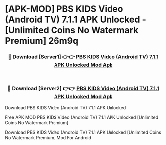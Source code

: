 # [APK-MOD] PBS KIDS Video (Android TV) 7.1.1 APK Unlocked - [Unlimited Coins No Watermark Premium] 26m9q



<div align="center">
<h3>🔴 Download [Server1] 👉👉 <a href="https://momento.my/?title=PBS_KIDS_Video_(Android_TV)_7.1.1_APK_Unlocked">PBS KIDS Video (Android TV) 7.1.1 APK Unlocked Mod Apk</a></h3><br>

<h3>🔴 Download [Server2] 👉👉 <a href="https://momento.my/?title=PBS_KIDS_Video_(Android_TV)_7.1.1_APK_Unlocked">PBS KIDS Video (Android TV) 7.1.1 APK Unlocked Mod Apk</a></h3>
</div>



Download PBS KIDS Video (Android TV) 7.1.1 APK Unlocked 

Free APK MOD PBS KIDS Video (Android TV) 7.1.1 APK Unlocked [Unlimited Coins No Watermark Premium]

Download PBS KIDS Video (Android TV) 7.1.1 APK Unlocked [Unlimited Coins No Watermark Premium] Mod For Android
